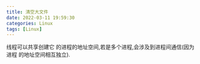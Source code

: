 ```yaml
---
title: 清空大文件
date: 2022-03-11 19:59:30
categories: Linux 
tags: [Linux]
---
```


线程可以共享创建它 的进程的地址空间,若是多个进程,会涉及到进程间通信(因为进程 的地址空间相互独立).